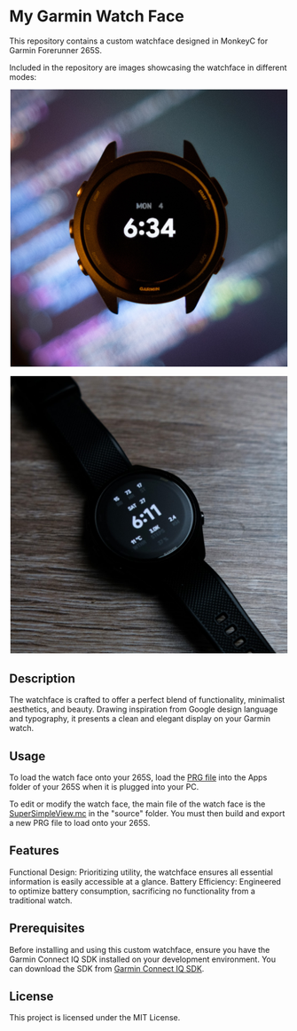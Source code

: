 # My Garmin Watch Face
This repository contains a custom watchface designed in MonkeyC for Garmin Forerunner 265S.

Included in the repository are images showcasing the watchface in different modes:

<p align="center">
  <img src="https://github.com/azyleee/My-Garmin-Watch-Face/blob/main/SuperSimple/images/AOD.jpg" alt="Always-On Mode" width=500/>
</p>

<p align="center">
  <img src="https://github.com/azyleee/My-Garmin-Watch-Face/blob/main/SuperSimple/images/HighPowerMode.JPG" alt="High-Power Mode" width=500/>
</p>

## Description
The watchface is crafted to offer a perfect blend of functionality, minimalist aesthetics, and beauty. Drawing inspiration from Google design language and typography, it presents a clean and elegant display on your Garmin watch.

## Usage

To load the watch face onto your 265S, load the [PRG file](My-Garmin-Watch-Face/SuperSimple/export/v2/SuperSimple-v2.prg) into the Apps folder of your 265S when it is plugged into your PC.

To edit or modify the watch face, the main file of the watch face is the [SuperSimpleView.mc](My-Garmin-Watch-Face/SuperSimple\source\SuperSimpleView.mc) in the "source" folder. You must then build and export a new PRG file to load onto your 265S.


## Features
Functional Design: Prioritizing utility, the watchface ensures all essential information is easily accessible at a glance.
Battery Efficiency: Engineered to optimize battery consumption, sacrificing no functionality from a traditional watch.

## Prerequisites
Before installing and using this custom watchface, ensure you have the Garmin Connect IQ SDK installed on your development environment. You can download the SDK from [Garmin Connect IQ SDK](https://developer.garmin.com/connect-iq/overview/).

## License
This project is licensed under the MIT License.